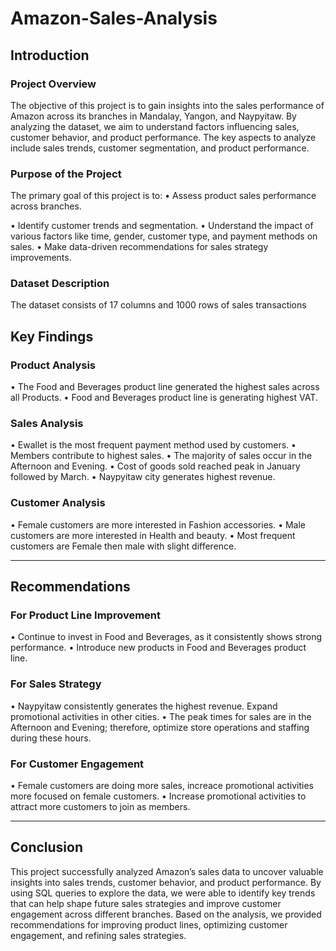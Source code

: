 # Amazon-Sales-Analysis
## Introduction
### Project Overview
The objective of this project is to gain insights into the sales performance of Amazon across its branches in Mandalay, Yangon, and Naypyitaw. By analyzing the dataset, we aim to understand factors influencing sales, customer behavior, and product performance. The key aspects to analyze include sales trends, customer segmentation, and product performance.
### Purpose of the Project
The primary goal of this project is to:
•	Assess product sales performance across branches.

•	Identify customer trends and segmentation.
•	Understand the impact of various factors like time, gender, customer type, and payment methods on sales.
•	Make data-driven recommendations for sales strategy improvements.
### Dataset Description
The dataset consists of 17 columns and 1000 rows of sales transactions
## Key Findings
### Product Analysis
•	The Food and Beverages product line generated the highest sales across all Products.
•	Food and Beverages product line is generating highest VAT.
### Sales Analysis
•	Ewallet is the most frequent payment method used by customers.
•	Members contribute to highest sales.
•	The majority of sales occur in the Afternoon and Evening.
•	Cost of goods sold reached peak in January followed by March.
•	Naypyitaw city generates highest revenue. 
### Customer Analysis
•	Female customers are more interested in Fashion accessories.
•	Male customers are more interested in Health and beauty.
•	Most frequent customers are Female then male with slight difference.
________________________________________
## Recommendations
### For Product Line Improvement
•	Continue to invest in Food and Beverages, as it consistently shows strong performance.
•	Introduce new products in Food and Beverages product line.
### For Sales Strategy
•	Naypyitaw consistently generates the highest revenue. Expand promotional activities in other cities.
•	The peak times for sales are in the Afternoon and Evening; therefore, optimize store operations and staffing during these hours.
### For Customer Engagement
•	Female customers are doing more sales, increace promotional activities more focused on female customers.
•	Increase promotional activities to attract more customers to join as members.
________________________________________
## Conclusion
This project successfully analyzed Amazon’s sales data to uncover valuable insights into sales trends, customer behavior, and product performance. By using SQL queries to explore the data, we were able to identify key trends that can help shape future sales strategies and improve customer engagement across different branches. Based on the analysis, we provided recommendations for improving product lines, optimizing customer engagement, and refining sales strategies.

